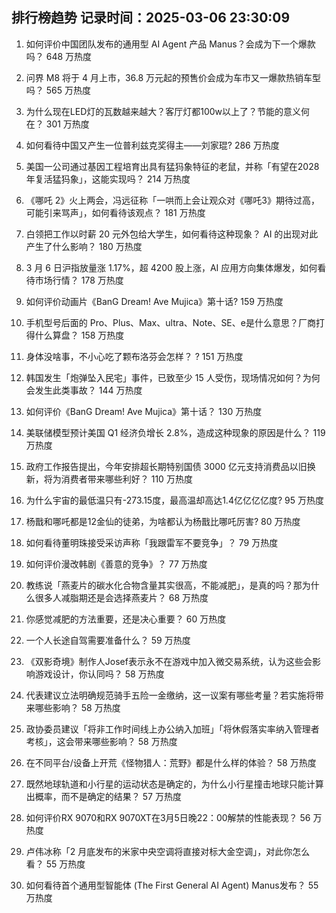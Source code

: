 
## 排行榜趋势 记录时间：2025-03-06 23:30:09
  
  1. 如何评价中国团队发布的通用型 AI Agent 产品 Manus？会成为下一个爆款吗？ 648 万热度
    
  2. 问界 M8 将于 4 月上市，36.8 万元起的预售价会成为车市又一爆款热销车型吗？ 565 万热度
    
  3. 为什么现在LED灯的瓦数越来越大？客厅灯都100w以上了？节能的意义何在？ 301 万热度
    
  4. 如何看待中国又产生一位普利兹克奖得主——刘家琨? 286 万热度
    
  5. 美国一公司通过基因工程培育出具有猛犸象特征的老鼠，并称「有望在2028年复活猛犸象」，这能实现吗？ 214 万热度
    
  6. 《哪吒 2》火上两会，冯远征称「一哄而上会让观众对《哪吒3》期待过高，可能引来骂声」，如何看待该观点？ 181 万热度
    
  7. 白领把工作以时薪 20 元外包给大学生，如何看待这种现象？ AI 的出现对此产生了什么影响？ 180 万热度
    
  8. 3 月 6 日沪指放量涨 1.17%，超 4200 股上涨，AI 应用方向集体爆发，如何看待市场行情？ 178 万热度
    
  9. 如何评价动画片《BanG Dream! Ave Mujica》第十话? 159 万热度
    
  10. 手机型号后面的 Pro、Plus、Max、ultra、Note、SE、e是什么意思？厂商打得什么算盘？ 158 万热度
    
  11. 身体没啥事，不小心吃了颗布洛芬会怎样？ ​? 151 万热度
    
  12. 韩国发生「炮弹坠入民宅」事件，已致至少 15 人受伤，现场情况如何？为何会发生此类事故？ 144 万热度
    
  13. 如何评价《BanG Dream! Ave Mujica》第十话？ 130 万热度
    
  14. 美联储模型预计美国 Q1 经济负增长 2.8%，造成这种现象的原因是什么？ 119 万热度
    
  15. 政府工作报告提出，今年安排超长期特别国债 3000 亿元支持消费品以旧换新，将为消费者带来哪些利好？ 110 万热度
    
  16. 为什么宇宙的最低温只有-273.15度，最高温却高达1.4亿亿亿亿度? 95 万热度
    
  17. 杨戬和哪吒都是12金仙的徒弟，为啥都认为杨戬比哪吒厉害? 80 万热度
    
  18. 如何看待董明珠接受采访声称「我跟雷军不要竞争」？ 79 万热度
    
  19. 如何评价漫改韩剧《善意的竞争》？ 77 万热度
    
  20. 教练说「燕麦片的碳水化合物含量其实很高，不能减肥」，是真的吗？那为什么很多人减脂期还是会选择燕麦片？ 68 万热度
    
  21. 你感觉减肥的方法重要，还是决心重要？ 60 万热度
    
  22. 一个人长途自驾需要准备什么？ 59 万热度
    
  23. 《双影奇境》制作人Josef表示永不在游戏中加入微交易系统，认为这些会影响游戏设计，你认同吗？ 58 万热度
    
  24. 代表建议立法明确规范骑手五险一金缴纳，这一议案有哪些考量？若实施将带来哪些影响？ 58 万热度
    
  25. 政协委员建议「将非工作时间线上办公纳入加班」「将休假落实率纳入管理者考核」，这会带来哪些影响？ 58 万热度
    
  26. 在不同平台/设备上开荒《怪物猎人：荒野》都是什么样的体验？ 58 万热度
    
  27. 既然地球轨道和小行星的运动状态是确定的，为什么小行星撞击地球只能计算出概率，而不是确定的结果？ 57 万热度
    
  28. 如何评价RX 9070和RX 9070XT在3月5日晚22：00解禁的性能表现？ 56 万热度
    
  29. 卢伟冰称「2 月底发布的米家中央空调将直接对标大金空调」，对此你怎么看？ 55 万热度
    
  30. 如何看待首个通用型智能体 (The First General AI Agent) Manus发布？ 55 万热度
    